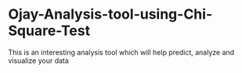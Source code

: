 # Ojay-Analysis-tool-using-Chi-Square-Test
This is an interesting analysis tool which will help predict, analyze and visualize your data
